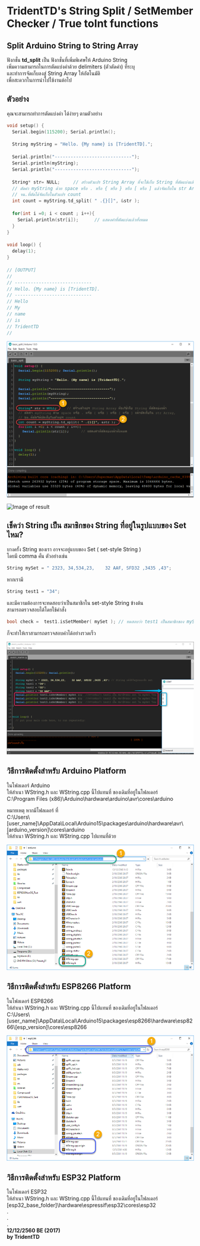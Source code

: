 # TridentTD's String Split /  SetMember Checker / True toInt functions 
Split Arduino String to String Array  
------------------------------------  

ฟังกชั่น **td_split** เป็น ฟังกชั่นที่เพิ่มพิเศษให้ Arduino String  
เพิ่มความสามารถในการตัดแบ่งคำด้วย delimiters (ตัวตัดคำ) ที่ระบุ  
และทำการจัดเก็บลงสู่ String Array ให้อัตโนมัติ  
เพื่อสะดวกในการนำไปใช้งานต่อไป  

ตัวอย่าง
-------
คุณจะสามารถทำการตัดแบ่งคำ ได้ง่ายๆ ตามตัวอย่าง

```c
void setup() {
  Serial.begin(115200); Serial.println();
  
  String myString = "Hello. {My name} is [TridentTD].";
  
  Serial.println("-----------------------------");
  Serial.println(myString);
  Serial.println("-----------------------------");
  
  String* str= NULL;     // สร้างตัวแปร String Array ที่จะใช้เก็บ String ที่ตัดแบ่งแล้ว
  // ตัดคำ myString ด้วย space หรือ . หรือ { หรือ } หรือ [ หรือ ] แล้วจัดเก็บใน str Array, 
  // จน.ที่ตัดได้จัดเก็บในตัวแปร count
  int count = myString.td_split( " .{}[]", &str ); 
  
  for(int i =0; i < count ; i++){
    Serial.println(str[i]);      // แสดงคำที่ตัดแบ่งแล้วทั้งหมด
  }
}

void loop() {
  delay(1);
}

// [OUTPUT]
//
// -----------------------------
// Hello. {My name} is [TridentTD].
// -----------------------------
// Hello
// My
// name
// is
// TridentTD
//
```

![Image of code compare](code_tdsplit.png)  

![Image of result](result.png)

เช็คว่า String เป็น สมาชิกของ String ที่อยู่ในรูปแบบของ Set ไหม?  
------------------------------------  
บางครั้ง String ของเรา อาจจะอยู่แบบของ Set  ( set-style String )  
โดยมี comma คั่น ตัวอย่างเช่น  

```c
String mySet = " 2323, 34,534,23,    32 AAF, SFD32 ,3435 ,43"; 
```

หากเรามี 
```c
String test1 = "34"; 
```
และมีความต้องการจะทดสอบว่าเป็นสมาชิกใน set-style String ข้างต้น  
สามารถตรวจสอบได้โดยใช้คำสั่ง

```c
bool check =  test1.isSetMember( mySet ); // ทดสอบว่า test1 เป็นสมาชิกของ mySet ไหม
```

ก็จะทำให้เราสามารถตรวจสอบค่าได้อย่างรวดเร็ว  
 
![Image of_memberchecker](setmember.png)  
  
## วิธีการติดตั้งสำหรับ Arduino Platform  
ในโฟลเดอร์ Arduino  
ให้สำเนา WString.h และ WString.cpp นี้ไปแทนที่ ของเดิมที่อยู่ในโฟลเดอร์   
C:\Program Files (x86)\Arduino\hardware\arduino\avr\cores\arduino  

หมายเหตุ หากมีโฟลเดอร์ ที่  
C:\Users\\[user_name]\\AppData\Local\Arduino15\packages\arduino\hardware\avr\\[arduino_version]\\cores\arduino  
ให้สำเนา WString.h และ WString.cpp ไปแทนที่ด้วย  

![Image of_arduinosetup](arduino_setup.png)  



## วิธีการติดตั้งสำหรับ ESP8266 Platform  
ในโฟลเดอร์ ESP8266  
ให้สำเนา WString.h และ WString.cpp นี้ไปแทนที่ ของเดิมที่อยู่ในโฟลเดอร์   
C:\Users\\[user_name]\\AppData\Local\Arduino15\packages\esp8266\hardware\esp8266\\[esp_version]\\cores\esp8266

![Image of_esp8266setup](esp8266_setup.png)  

## วิธีการติดตั้งสำหรับ ESP32 Platform  
ในโฟลเดอร์ ESP32  
ให้สำเนา WString.h และ WString.cpp นี้ไปแทนที่ ของเดิมที่อยู่ในโฟลเดอร์  
[esp32_base_folder]\\hardware\espressif\esp32\cores\esp32  
.  
.  
.  
**12/12/2560 BE (2017)**  
**by TridentTD**  
